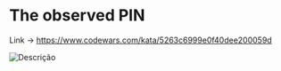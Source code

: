 # The observed PIN

Link -> https://www.codewars.com/kata/5263c6999e0f40dee200059d

![Descrição](https://user-images.githubusercontent.com/67561023/226216300-0c3f5011-1508-414d-a133-2ac50447e40f.png)
